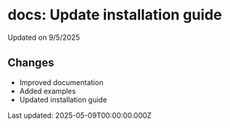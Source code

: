 # docs: Update installation guide

Updated on 9/5/2025

## Changes
- Improved documentation
- Added examples
- Updated installation guide

Last updated: 2025-05-09T00:00:00.000Z